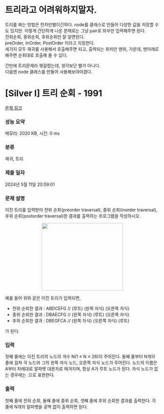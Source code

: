 # 트리라고 어려워하지말자.
트리를 짜는 방법은 천차만별이긴하다. node를 클래스로 만들어 다양한 값을 저장할 수도 있지만. 이렇게 간단하게 나온 문제로는 그냥 pair로 좌우만 입력해주면 된다. </br>
전위순회, 중위순회, 후위순회만 잘 알면된다.</br>
preOrder, InOrder, PostOrder 이라고 지칭한다. </br>
세가지 모두 재귀를 사용해서 호출해주면 되고, 출력되는 위치만 맨위, 가운데, 맨아래로 해주면 순회대로 호출해 줄 수 있다. </br>

간만에 트리문제라 헷갈렸는데, 생각보단 별거 아니다. </br>
다음엔 node 클래스를 만들어 사용해보아야겠다. </br>

# [Silver I] 트리 순회 - 1991 

[문제 링크](https://www.acmicpc.net/problem/1991) 

### 성능 요약

메모리: 2020 KB, 시간: 0 ms

### 분류

재귀, 트리

### 제출 일자

2024년 5월 11일 20:59:01

### 문제 설명

<p>이진 트리를 입력받아 전위 순회(preorder traversal), 중위 순회(inorder traversal), 후위 순회(postorder traversal)한 결과를 출력하는 프로그램을 작성하시오.</p>

<p style="text-align: center;"><img alt="" src="https://www.acmicpc.net/JudgeOnline/upload/201007/trtr.png" style="height:220px; width:265px"></p>

<p>예를 들어 위와 같은 이진 트리가 입력되면,</p>

<ul>
	<li>전위 순회한 결과 : ABDCEFG // (루트) (왼쪽 자식) (오른쪽 자식)</li>
	<li>중위 순회한 결과 : DBAECFG // (왼쪽 자식) (루트) (오른쪽 자식)</li>
	<li>후위 순회한 결과 : DBEGFCA // (왼쪽 자식) (오른쪽 자식) (루트)</li>
</ul>

<p>가 된다.</p>

### 입력 

 <p>첫째 줄에는 이진 트리의 노드의 개수 N(1 ≤ N ≤ 26)이 주어진다. 둘째 줄부터 N개의 줄에 걸쳐 각 노드와 그의 왼쪽 자식 노드, 오른쪽 자식 노드가 주어진다. 노드의 이름은 A부터 차례대로 알파벳 대문자로 매겨지며, 항상 A가 루트 노드가 된다. 자식 노드가 없는 경우에는 .으로 표현한다.</p>

### 출력 

 <p>첫째 줄에 전위 순회, 둘째 줄에 중위 순회, 셋째 줄에 후위 순회한 결과를 출력한다. 각 줄에 N개의 알파벳을 공백 없이 출력하면 된다.</p>

